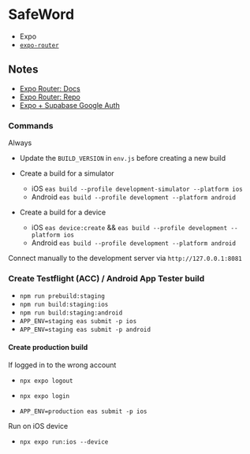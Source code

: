 # SafeWord

- Expo
- [`expo-router`](https://expo.github.io/router)

## Notes

- [Expo Router: Docs](https://expo.github.io/router)
- [Expo Router: Repo](https://github.com/expo/router)
- [Expo + Supabase Google Auth](https://blog.spirokit.com/google-authentication-with-expo-supabase)

### Commands

Always

- Update the `BUILD_VERSION` in `env.js` before creating a new build

- Create a build for a simulator

  - iOS `eas build --profile development-simulator --platform ios`
  - Android `eas build --profile development --platform android`

- Create a build for a device

  - iOS `eas device:create` && `eas build --profile development --platform ios`
  - Android `eas build --profile development --platform android`

Connect manually to the development server via `http://127.0.0.1:8081`

### Create Testflight (ACC) / Android App Tester build

- `npm run prebuild:staging`
- `npm run build:staging:ios`
- `npm run build:staging:android`
- `APP_ENV=staging eas submit -p ios`
- `APP_ENV=staging eas submit -p android`

#### Create production build

If logged in to the wrong account

- `npx expo logout`
- `npx expo login`

- `APP_ENV=production eas submit -p ios`

Run on iOS device

- `npx expo run:ios --device`

